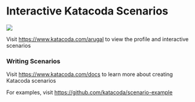 # Interactive Katacoda Scenarios

[![](http://shields.katacoda.com/katacoda/arugal/count.svg)](https://www.katacoda.com/arugal "Get your profile on Katacoda.com")

Visit https://www.katacoda.com/arugal to view the profile and interactive scenarios

### Writing Scenarios
Visit https://www.katacoda.com/docs to learn more about creating Katacoda scenarios

For examples, visit https://github.com/katacoda/scenario-example
